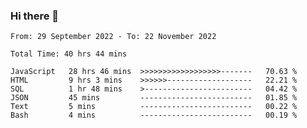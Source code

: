 ### Hi there 👋

<!--START_SECTION:waka-->

```text
From: 29 September 2022 - To: 22 November 2022

Total Time: 40 hrs 44 mins

JavaScript   28 hrs 46 mins  >>>>>>>>>>>>>>>>>>-------   70.63 %
HTML         9 hrs 3 mins    >>>>>>-------------------   22.21 %
SQL          1 hr 48 mins    >------------------------   04.42 %
JSON         45 mins         -------------------------   01.85 %
Text         5 mins          -------------------------   00.22 %
Bash         4 mins          -------------------------   00.19 %
```

<!--END_SECTION:waka-->

<!--
**tranhieu1906/tranhieu1906** is a ✨ _special_ ✨ repository because its `README.md` (this file) appears on your GitHub profile.

Here are some ideas to get you started:

- 🔭 I’m currently working on ...
- 🌱 I’m currently learning ...
- 👯 I’m looking to collaborate on ...
- 🤔 I’m looking for help with ...
- 💬 Ask me about ...
- 📫 How to reach me: ...
- 😄 Pronouns: ...
- ⚡ Fun fact: ...
-->
